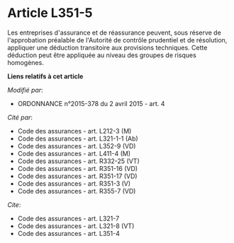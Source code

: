 # Article L351-5

Les entreprises d'assurance et de réassurance peuvent, sous réserve de l'approbation préalable de l'Autorité de contrôle
prudentiel et de résolution, appliquer une déduction transitoire aux provisions techniques. Cette déduction peut être
appliquée au niveau des groupes de risques homogènes.

**Liens relatifs à cet article**

_Modifié par_:

  - ORDONNANCE n°2015-378 du 2 avril 2015 - art. 4

_Cité par_:

  - Code des assurances - art. L212-3 (M)
  - Code des assurances - art. L321-1-1 (Ab)
  - Code des assurances - art. L352-9 (VD)
  - Code des assurances - art. L411-4 (M)
  - Code des assurances - art. R332-25 (VT)
  - Code des assurances - art. R351-16 (VD)
  - Code des assurances - art. R351-17 (VD)
  - Code des assurances - art. R351-3 (V)
  - Code des assurances - art. R355-7 (VD)

_Cite_:

  - Code des assurances - art. L321-7
  - Code des assurances - art. L321-8 (VT)
  - Code des assurances - art. L351-4
